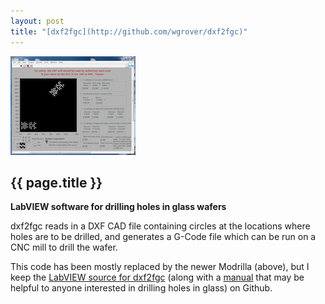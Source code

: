 ```yaml
---
layout: post
title: "[dxf2fgc](http://github.com/wgrover/dxf2fgc)"
---
```


[![](images/dxf2fgc.png)](http://github.com/wgrover/dxf2fgc)

{{ page.title }}
----------------

**LabVIEW software for drilling holes in glass wafers**

dxf2fgc reads in a DXF CAD file containing circles at the locations where holes are to be drilled, and generates a G-Code file which can be run on a CNC mill to drill the wafer.

This code has been mostly replaced by the newer Modrilla (above), but I keep the [LabVIEW source for dxf2fgc](http://github.com/wgrover/dxf2fgc) (along with a [manual](http://github.com/wgrover/dxf2fgc/raw/master/dxf2fgc.pdf) that may be helpful to anyone interested in drilling holes in glass) on Github.